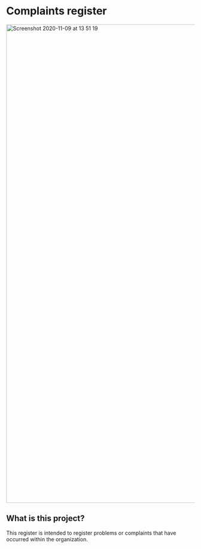 # Complaints register

<img width="1280" alt="Screenshot 2020-11-09 at 13 51 19" src="https://user-images.githubusercontent.com/32538678/98568757-bec3f080-22b1-11eb-9a91-d5b6bcbe73b6.png">


## What is this project?
This register is intended to register problems or complaints that have occurred within the organization.
